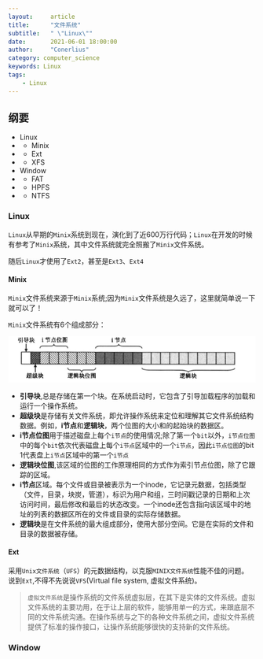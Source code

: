 ```yaml
---
layout:     article
title:      "文件系统"
subtitle:   " \"Linux\""
date:       2021-06-01 18:00:00
author:     "Conerlius"
category: computer_science
keywords: Linux
tags:
    - Linux
---
```


## 纲要

- Linux
- - Minix
- - Ext
- - XFS
- Window
- - FAT
- - HPFS
- - NTFS

### Linux

`Linux`从早期的`Minix`系统到现在，演化到了近$600$万行代码；`Linux`在开发的时候有参考了`Minix`系统，其中文件系统就完全照搬了`Minix`文件系统。

随后`Linux`才使用了`Ext2`，甚至是`Ext3`、`Ext4`

#### Minix

`Minix`文件系统来源于`Minix`系统;因为`Minix`文件系统是久远了，这里就简单说一下就可以了！

`Minix`文件系统有$6$个组成部分：

![](/images/computer/system/linux/file_system1.png)

- **引导块**,总是存储在第一个块。在系统启动时，它包含了引导加载程序的加载和运行一个操作系统。
- **超级块**是存储有关文件系统，即允许操作系统来定位和理解其它文件系统结构数据。例如，**i节点**和**逻辑块**，两个位图的大小和的起始块的数据区。
- **i节点位图**用于描述磁盘上每个`i节点`的使用情况;除了第一个`bit`以外，`i节点位图`中的每个`bit`依次代表磁盘上每个`i节点`区域中的一个`i节点`，因此`i节点位图`的bit 1代表盘上`i节点`区域中的第一个`i节点`
- **逻辑块位图**,该区域的位图的工作原理相同的方式作为索引节点位图，除了它跟踪的区域。
- **i节点**区域。每个文件或目录被表示为一个inode，它记录元数据，包括类型（文件，目录，块炭，管道），标识为用户和组，三时间戳记录的日期和上次访问时间，最后修改和最后的状态改变。一个inode还包含指向该区域中的地址的列表的数据区所在的文件或目录的实际存储数据。
- **逻辑块**是在文件系统的最大组成部分，使用大部分空间。它是在实际的文件和目录的数据被存储。

#### Ext

采用`Unix文件系统`（`UFS`）的元数据结构，以克服`MINIX文件系统`性能不佳的问题。
说到`Ext`,不得不先说说`VFS`(Virtual file system, 虚拟文件系统)。

> `虚拟文件系统`是操作系统的文件系统虚拟层，在其下是实体的文件系统。虚拟文件系统的主要功用，在于让上层的软件，能够用单一的方式，来跟底层不同的文件系统沟通。在操作系统与之下的各种文件系统之间，虚拟文件系统提供了标准的操作接口，让操作系统能够很快的支持新的文件系统。



### Window